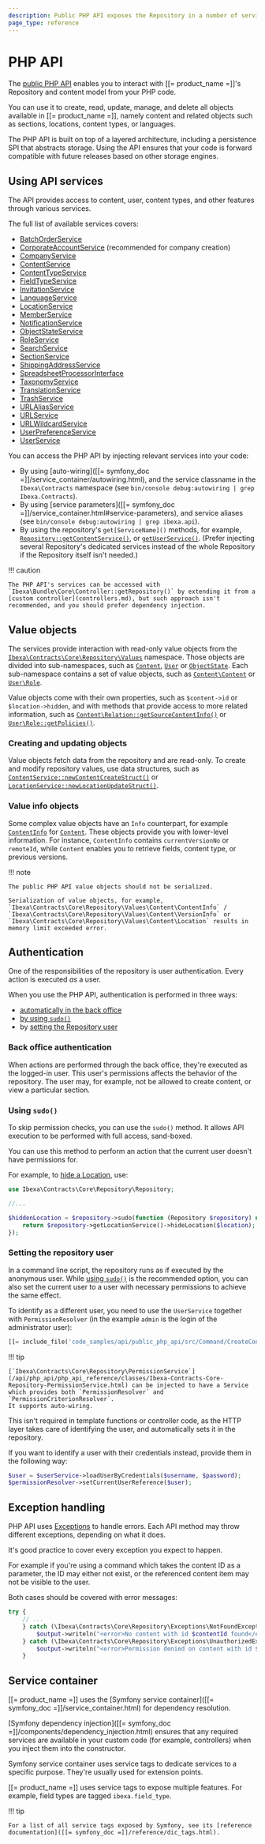 ```yaml
---
description: Public PHP API exposes the Repository in a number of services and allows creating, reading, updating, managing, and deleting objects.
page_type: reference
---
```


# PHP API

The [public PHP API](/api/php_api/php_api_reference/index.html) enables you to interact with [[= product_name =]]'s Repository and content model from your PHP code.

You can use it to create, read, update, manage, and delete all objects available in [[= product_name =]], namely content and related objects such as sections, locations, content types, or languages.

The PHP API is built on top of a layered architecture, including a persistence SPI that abstracts storage.
Using the API ensures that your code is forward compatible with future releases based on other storage engines.

## Using API services

The API provides access to content, user, content types, and other features through various services.

The full list of available services covers:

- [BatchOrderService](/api/php_api/php_api_reference/classes/Ibexa-Contracts-Cart-BatchOrderServiceInterface.html)
- [CorporateAccountService](/api/php_api/php_api_reference/classes/Ibexa-Contracts-CorporateAccount-Service-CorporateAccountService.html) (recommended for company creation)
- [CompanyService](/api/php_api/php_api_reference/classes/Ibexa-Contracts-CorporateAccount-Service-CompanyService.html)
- [ContentService](/api/php_api/php_api_reference/classes/Ibexa-Contracts-Core-Repository-ContentService.html)
- [ContentTypeService](/api/php_api/php_api_reference/classes/Ibexa-Contracts-Core-Repository-ContentTypeService.html)
- [FieldTypeService](/api/php_api/php_api_reference/classes/Ibexa-Contracts-Core-Repository-FieldTypeService.html)
- [InvitationService](/api/php_api/php_api_reference/classes/Ibexa-Contracts-User-Invitation-InvitationService.html)
- [LanguageService](/api/php_api/php_api_reference/classes/Ibexa-Contracts-Core-Repository-LanguageService.html)
- [LocationService](/api/php_api/php_api_reference/classes/Ibexa-Contracts-Core-Repository-LocationService.html)
- [MemberService](/api/php_api/php_api_reference/classes/Ibexa-Contracts-CorporateAccount-Service-MemberService.html)
- [NotificationService](/api/php_api/php_api_reference/classes/Ibexa-Contracts-Core-Repository-NotificationService.html)
- [ObjectStateService](/api/php_api/php_api_reference/classes/Ibexa-Contracts-Core-Repository-ObjectStateService.html)
- [RoleService](/api/php_api/php_api_reference/classes/Ibexa-Contracts-Core-Repository-RoleService.html)
- [SearchService](/api/php_api/php_api_reference/classes/Ibexa-Contracts-Core-Repository-SearchService.html)
- [SectionService](/api/php_api/php_api_reference/classes/Ibexa-Contracts-Core-Repository-SectionService.html)
- [ShippingAddressService](/api/php_api/php_api_reference/classes/Ibexa-Contracts-CorporateAccount-Service-ShippingAddressService.html)
- [SpreadsheetProcessorInterface](/api/php_api/php_api_reference/classes/Ibexa-Contracts-Cart-FileProcessor-SpreadsheetProcessorInterface.html)
- [TaxonomyService](/api/php_api/php_api_reference/classes/Ibexa-Contracts-Taxonomy-Service-TaxonomyServiceInterface.html)
- [TranslationService](/api/php_api/php_api_reference/classes/Ibexa-Contracts-Core-Repository-TranslationService.html)
- [TrashService](/api/php_api/php_api_reference/classes/Ibexa-Contracts-Core-Repository-TrashService.html)
- [URLAliasService](/api/php_api/php_api_reference/classes/Ibexa-Contracts-Core-Repository-URLAliasService.html)
- [URLService](/api/php_api/php_api_reference/classes/Ibexa-Contracts-Core-Repository-URLService.html)
- [URLWildcardService](/api/php_api/php_api_reference/classes/Ibexa-Contracts-Core-Repository-URLWildcardService.html)
- [UserPreferenceService](/api/php_api/php_api_reference/classes/Ibexa-Contracts-Core-Repository-UserPreferenceService.html)
- [UserService](/api/php_api/php_api_reference/classes/Ibexa-Contracts-Core-Repository-UserService.html)

You can access the PHP API by injecting relevant services into your code:

- By using [auto-wiring]([[= symfony_doc =]]/service_container/autowiring.html), and the service classname in the `Ibexa\Contracts` namespace (see `bin/console debug:autowiring | grep Ibexa.Contracts`).
- By using [service parameters]([[= symfony_doc =]]/service_container.html#service-parameters), and service aliases (see `bin/console debug:autowiring | grep ibexa.api`).
- By using the repository's `get[ServiceName]()` methods, for example, [`Repository::getContentService()`](/api/php_api/php_api_reference/classes/Ibexa-Contracts-Core-Repository-Repository.html#method_getContentService), or [`getUserService()`](/api/php_api/php_api_reference/classes/Ibexa-Contracts-Core-Repository-Repository.html#method_getUserService).
  (Prefer injecting several Repository's dedicated services instead of the whole Repository if the Repository itself isn't needed.)

!!! caution

    The PHP API's services can be accessed with `Ibexa\Bundle\Core\Controller::getRepository()` by extending it from a [custom controller](controllers.md), but such approach isn't recommended, and you should prefer dependency injection.

## Value objects

The services provide interaction with read-only value objects from the [`Ibexa\Contracts\Core\Repository\Values`](/api/php_api/php_api_reference/namespaces/ibexa-contracts-core-repository-values.html) namespace.
Those objects are divided into sub-namespaces, such as [`Content`](/api/php_api/php_api_reference/namespaces/ibexa-contracts-core-repository-values-content.html), [`User`](/api/php_api/php_api_reference/namespaces/ibexa-contracts-core-repository-values-user.html) or [`ObjectState`](/api/php_api/php_api_reference/namespaces/ibexa-contracts-core-repository-values-objectstate.html).
Each sub-namespace contains a set of value objects,
such as [`Content\Content`](/api/php_api/php_api_reference/classes/Ibexa-Contracts-Core-Repository-Values-Content-Content.html) or [`User\Role`](/api/php_api/php_api_reference/classes/Ibexa-Contracts-Core-Repository-Values-User-Role.html).

Value objects come with their own properties, such as `$content->id` or `$location->hidden`, and with methods that provide access to more related information, such as [`Content\Relation::getSourceContentInfo()`](/api/php_api/php_api_reference/classes/Ibexa-Contracts-Core-Repository-Values-Content-Relation.html#method_getSourceContentInfo) or [`User\Role::getPolicies()`](/api/php_api/php_api_reference/classes/Ibexa-Contracts-Core-Repository-Values-User-Role.html#method_getPolicies).

### Creating and updating objects

Value objects fetch data from the repository and are read-only.
To create and modify repository values, use data structures, such as [`ContentService::newContentCreateStruct()`](https://github.com/ibexa/core/blob/v4.6.6/src/contracts/Repository/ContentService.php#L572) or [`LocationService::newLocationUpdateStruct()`](https://github.com/ibexa/core/blob/v4.6.6/src/contracts/Repository/LocationService.php#L238).

### Value info objects

Some complex value objects have an `Info` counterpart, for example [`ContentInfo`](https://github.com/ibexa/core/blob/main/src/contracts/Repository/Values/Content/ContentInfo.php) for [`Content`](https://github.com/ibexa/core/blob/main/src/contracts/Repository/Values/Content/Content.php).
These objects provide you with lower-level information.
For instance, `ContentInfo` contains `currentVersionNo` or `remoteId`, while `Content` enables you to retrieve fields, content type, or previous versions.

!!! note

    The public PHP API value objects should not be serialized.

    Serialization of value objects, for example, `Ibexa\Contracts\Core\Repository\Values\Content\ContentInfo` /  `Ibexa\Contracts\Core\Repository\Values\Content\VersionInfo` or `Ibexa\Contracts\Core\Repository\Values\Content\Location` results in memory limit exceeded error.


## Authentication

One of the responsibilities of the repository is user authentication.
Every action is executed *as* a user.

When you use the PHP API, authentication is performed in three ways:

- [automatically in the back office](#back-office-authentication)
- [by using `sudo()`](#using-sudo)
- by [setting the Repository user](#setting-the-repository-user)

### Back office authentication

When actions are performed through the back office, they're executed as the logged-in user.
This user's permissions affects the behavior of the repository.
The user may, for example, not be allowed to create content, or view a particular section.

### Using `sudo()`

To skip permission checks, you can use the `sudo()` method.
It allows API execution to be performed with full access, sand-boxed.

You can use this method to perform an action that the current user doesn't have permissions for.

For example, to [hide a Location](managing_content.md#hiding-and-revealing-locations), use:

``` php
use Ibexa\Contracts\Core\Repository\Repository;

//...

$hiddenLocation = $repository->sudo(function (Repository $repository) use ($location) {
    return $repository->getLocationService()->hideLocation($location);
});
```

### Setting the repository user

In a command line script, the repository runs as if executed by the anonymous user.
While [using `sudo()`](#using-sudo) is the recommended option, you can also set the current user to a user with necessary permissions to achieve the same effect.

To identify as a different user, you need to use the `UserService` together with `PermissionResolver` (in the example `admin` is the login of the administrator user):

``` php
[[= include_file('code_samples/api/public_php_api/src/Command/CreateContentCommand.php', 55, 57) =]]
```

!!! tip

    [`Ibexa\Contracts\Core\Repository\PermissionService`](/api/php_api/php_api_reference/classes/Ibexa-Contracts-Core-Repository-PermissionService.html) can be injected to have a Service which provides both `PermissionResolver` and `PermissionCriterionResolver`.
    It supports auto-wiring.

This isn't required in template functions or controller code, as the HTTP layer takes care of identifying the user, and automatically sets it in the repository.

If you want to identify a user with their credentials instead, provide them in the following way:

``` php
$user = $userService->loadUserByCredentials($username, $password);
$permissionResolver->setCurrentUserReference($user);
```

## Exception handling

PHP API uses [Exceptions](https://www.php.net/exceptions) to handle errors.
Each API method may throw different exceptions, depending on what it does.

It's good practice to cover every exception you expect to happen.

For example if you're using a command which takes the content ID as a parameter, the ID may either not exist, or the referenced content item may not be visible to the user.

Both cases should be covered with error messages:

``` php
try {
    // ...
    } catch (\Ibexa\Contracts\Core\Repository\Exceptions\NotFoundException $e) {
        $output->writeln("<error>No content with id $contentId found</error>");
    } catch (\Ibexa\Contracts\Core\Repository\Exceptions\UnauthorizedException $e) {
        $output->writeln("<error>Permission denied on content with id $contentId</error>");
    }
```

## Service container

[[= product_name =]] uses the [Symfony service container]([[= symfony_doc =]]/service_container.html) for dependency resolution.

[Symfony dependency injection]([[= symfony_doc =]]/components/dependency_injection.html) ensures that any required services are available in your custom code (for example, controllers) when you inject them into the constructor.

Symfony service container uses service tags to dedicate services to a specific purpose.
They're usually used for extension points.

[[= product_name =]] uses service tags to expose multiple features.
For example, field types are tagged `ibexa.field_type`.

!!! tip

    For a list of all service tags exposed by Symfony, see its [reference documentation]([[= symfony_doc =]]/reference/dic_tags.html).
